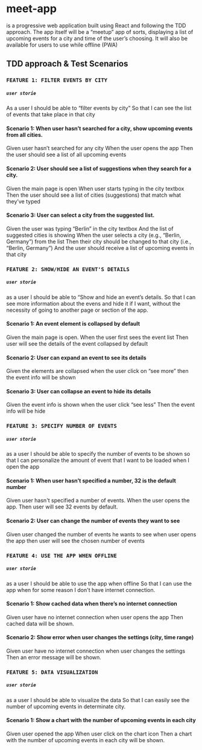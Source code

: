 # meet-app
is a progressive web application built using React and following the TDD approach. The app itself will be a “meetup” app of sorts, displaying a list of upcoming events for a city and time of the user’s choosing. It will also be available for users to use while offline (PWA)



## TDD approach & Test Scenarios

### `FEATURE 1: FILTER EVENTS BY CITY`
##### `user storie`
As a user
I should be able to “filter events by city”
So that I can see the list of events that take place in that city

#### Scenario 1: When user hasn’t searched for a city, show upcoming events from all cities.
Given user hasn’t searched for any city
When the user opens the app
Then the user should see a list of all upcoming events
#### Scenario 2: User should see a list of suggestions when they search for a city.
Given the main page is open
When user starts typing in the city textbox
Then the user should see a list of cities (suggestions) that match what they’ve typed
#### Scenario 3: User can select a city from the suggested list.
Given the user was typing “Berlin” in the city textbox
And the list of suggested cities is showing
When the user selects a city (e.g., “Berlin, Germany”) from the list
Then their city should be changed to that city (i.e., “Berlin, Germany”)
And the user should receive a list of upcoming events in that city

### `FEATURE 2: SHOW/HIDE AN EVENT'S DETAILS`
##### `user storie`
as a user
I should be able to “Show and hide an event’s details.
So that I can see more information about the evens and hide it if I want,  without the necessity of going to another page or section of the app. 

#### Scenario 1: An event element is collapsed by default
Given the main page is open.
When the user first sees the event list
Then user will see the details of the event collapsed by default	
#### Scenario 2: User can expand an event to see its details
Given the elements are collapsed
when the user click on “see more”
then the event info will be shown
#### Scenario 3: User can collapse an event to hide its details
Given the event info is shown
when the user click “see less”
Then the event info will be hide

### `FEATURE 3: SPECIFY NUMBER OF EVENTS`
##### `user storie`
as a user 
I should be able to specify the number of events to be shown
so that I can personalize the amount of event that I want to be loaded when I open the app
#### Scenario 1: When user hasn’t specified a number, 32 is the default number
Given user hasn't specified a number of events.
When the user opens the app.
Then user will see 32 events by default.
#### Scenario 2: User can change the number of events they want to see
Given user changed the number of events he wants to see
when user opens the app
then user will see the chosen number of events

### `FEATURE 4: USE THE APP WHEN OFFLINE`
##### `user storie`
as a user
I should be able to use the app when offline
So that I can use the app when for some reason I don't have internet connection.

#### Scenario 1: Show cached data when there’s no internet connection
Given user have no internet connection
when user opens the app
Then cached data will be shown.

#### Scenario 2: Show error when user changes the settings (city, time range)
Given user have no internet connection
when user changes the settings
Then an error message will be shown.

### `FEATURE 5: DATA VISUALIZATION`
##### `user storie`
as a user
I should be able to visualize the data 
So that I can easily see the number of upcoming events in determinate city.

#### Scenario 1: Show a chart with the number of upcoming events in each city
Given user opened the app
When user click on the chart icon
Then a chart with the number of upcoming events in each city will be shown.

